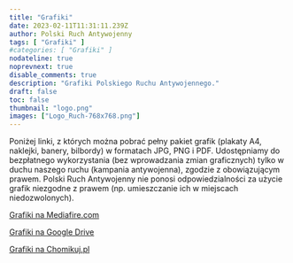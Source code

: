 ```yaml
---
title: "Grafiki"
date: 2023-02-11T11:31:11.239Z
author: Polski Ruch Antywojenny
tags: [ "Grafiki" ]
#categories: [ "Grafiki" ]
nodateline: true
noprevnext: true
disable_comments: true
description: "Grafiki Polskiego Ruchu Antywojennego."
draft: false
toc: false
thumbnail: "logo.png"
images: ["Logo_Ruch-768x768.png"]
---
```

Poniżej linki, z których można pobrać pełny pakiet grafik (plakaty A4, naklejki, banery, bilbordy) w formatach JPG, PNG i PDF. Udostępniamy do bezpłatnego wykorzystania (bez wprowadzania zmian graficznych) tylko w duchu naszego ruchu (kampania antywojenna), zgodzie z obowiązującym prawem. Polski Ruch Antywojenny nie ponosi odpowiedzialności za użycie grafik niezgodne z prawem (np. umieszczanie ich w miejscach niedozwolonych).


[Grafiki na Mediafire.com](https://www.mediafire.com/folder/e3mxmi645l5xt/PRA_Grafiki "Grafiki na Mediafire.com")


[Grafiki na Google Drive](https://drive.google.com/drive/folders/1BDYCx0L_UFOzLjZZzKfBwUrFdHCovI6R?usp=share_link "Grafiki na Google Drive")


[Grafiki na Chomikuj.pl](https://chomikuj.pl/Polski_Ruch_Antywojenny/Grafiki "Grafiki na Chomikuj.pl")
